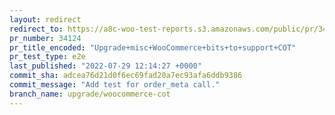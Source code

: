 ```yaml
---
layout: redirect
redirect_to: https://a8c-woo-test-reports.s3.amazonaws.com/public/pr/34124/e2e/index.html
pr_number: 34124
pr_title_encoded: "Upgrade+misc+WooCommerce+bits+to+support+COT"
pr_test_type: e2e
last_published: "2022-07-29 12:14:27 +0000"
commit_sha: adcea76d21d0f6ec69fad20a7ec93afa6ddb9386
commit_message: "Add test for order_meta call."
branch_name: upgrade/woocommerce-cot
---
```


